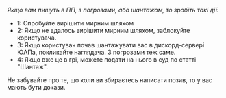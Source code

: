 *Якщо вам пишуть в ПП, з погрозами, або шантажом, то зробіть такі дії:*

-  1: Спробуйте вирішити мирним шляхом
- 2: Якщо не вдалось вирішити мирним шляхом, заблокуйте користувача.
- 3: Якщо користувач почав шантажувати вас в дискорд-сервері ЮАПа, покликайте наглядача. З погрозами теж саме.
- 4: Якщо вже це в грі, можете подати на нього в суд по статті "Шантаж".

Не забувайте про те, що коли ви збираєтесь написати позив, то у вас мають бути докази.
